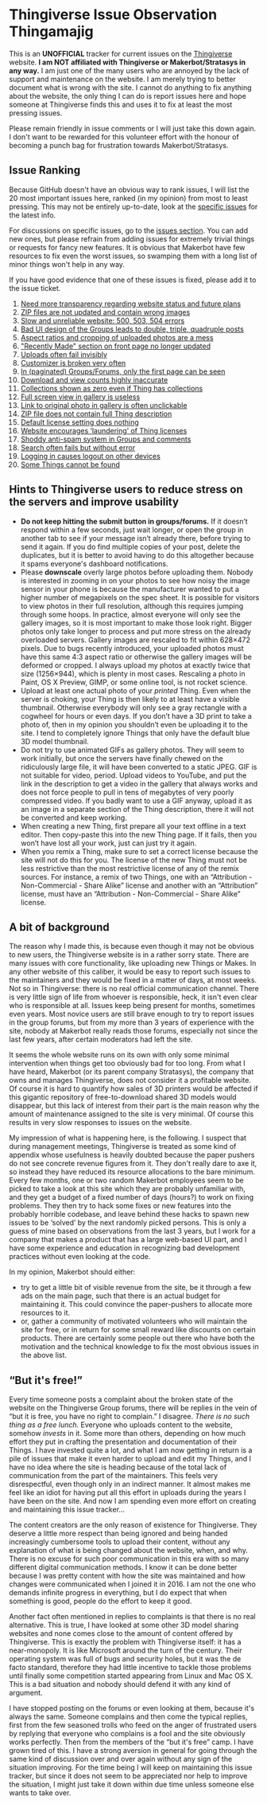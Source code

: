 # Thingiverse Issue Observation Thingamajig

This is an **UNOFFICIAL** tracker for current issues on the [Thingiverse](https://www.thingiverse.com) website. **I am NOT affiliated with Thingiverse or Makerbot/Stratasys in any way.** I am just one of the many users who are annoyed by the lack of support and maintenance on the website. I am merely trying to better document what is wrong with the site. I cannot do anything to fix anything about the website, the only thing I can do is report issues here and hope someone at Thingiverse finds this and uses it to fix at least the most pressing issues.

Please remain friendly in issue comments or I will just take this down again. I don't want to be rewarded for this volunteer effort with the honour of becoming a punch bag for frustration towards Makerbot/Stratasys.


## Issue Ranking

Because GitHub doesn't have an obvious way to rank issues, I will list the 20 most important issues here, ranked (in my opinion) from most to least pressing. This may not be entirely up-to-date, look at the [specific issues](https://github.com/DrLex0/ThingiverseIssues/issues) for the latest info.

For discussions on specific issues, go to the [issues section](https://github.com/DrLex0/ThingiverseIssues/issues). You can add new ones, but please refrain from adding issues for extremely trivial things or requests for fancy new features. It is obvious that Makerbot have few resources to fix even the worst issues, so swamping them with a long list of minor things won't help in any way.

If you have good evidence that one of these issues is fixed, please add it to the issue ticket.

1. [Need more transparency regarding website status and future plans](https://github.com/DrLex0/ThingiverseIssues/issues/4)
2. [ZIP files are not updated and contain wrong images](https://github.com/DrLex0/ThingiverseIssues/issues/25)
3. [Slow and unreliable website: 500, 503, 504 errors](https://github.com/DrLex0/ThingiverseIssues/issues/2)
4. [Bad UI design of the Groups leads to double, triple, quadruple posts](https://github.com/DrLex0/ThingiverseIssues/issues/7)
5. [Aspect ratios and cropping of uploaded photos are a mess](https://github.com/DrLex0/ThingiverseIssues/issues/27)
6. ["Recently Made" section on front page no longer updated](https://github.com/DrLex0/ThingiverseIssues/issues/21)
7. [Uploads often fail invisibly](https://github.com/DrLex0/ThingiverseIssues/issues/3)
8. [Customizer is broken very often](https://github.com/DrLex0/ThingiverseIssues/issues/5)
9. [In (paginated) Groups/Forums, only the first page can be seen](https://github.com/DrLex0/ThingiverseIssues/issues/6)
10. [Download and view counts highly inaccurate](https://github.com/DrLex0/ThingiverseIssues/issues/19)
11. [Collections shown as zero even if Thing has collections](https://github.com/DrLex0/ThingiverseIssues/issues/9)
12. [Full screen view in gallery is useless](https://github.com/DrLex0/ThingiverseIssues/issues/10)
13. [Link to original photo in gallery is often unclickable](https://github.com/DrLex0/ThingiverseIssues/issues/11)
14. [ZIP file does not contain full Thing description](https://github.com/DrLex0/ThingiverseIssues/issues/13)
15. [Default license setting does nothing](https://github.com/DrLex0/ThingiverseIssues/issues/14)
16. [Website encourages ‘laundering’ of Thing licenses](https://github.com/DrLex0/ThingiverseIssues/issues/15)
17. [Shoddy anti-spam system in Groups and comments](https://github.com/DrLex0/ThingiverseIssues/issues/16)
18. [Search often fails but without error](https://github.com/DrLex0/ThingiverseIssues/issues/23)
19. [Logging in causes logout on other devices](https://github.com/DrLex0/ThingiverseIssues/issues/24)
20. [Some Things cannot be found](https://github.com/DrLex0/ThingiverseIssues/issues/22)


## Hints to Thingiverse users to reduce stress on the servers and improve usability

* **Do not keep hitting the submit button in groups/forums.** If it doesn’t respond within a few seconds, just wait longer, or open the group in another tab to see if your message isn’t already there, before trying to send it again. If you do find multiple copies of your post, delete the duplicates, but it is better to avoid having to do this altogether because it spams everyone's dashboard notifications.
* Please **downscale** overly large photos before uploading them. Nobody is interested in zooming in on your photos to see how noisy the image sensor in your phone is because the manufacturer wanted to put a higher number of megapixels on the spec sheet. It is possible for visitors to view photos in their full resolution, although this requires jumping through some hoops. In practice, almost everyone will only see the gallery images, so it is most important to make those look right. Bigger photos only take longer to process and put more stress on the already overloaded servers. Gallery images are rescaled to fit within 628×472 pixels. Due to bugs recently introduced, your uploaded photos must have this same 4:3 aspect ratio or otherwise the gallery images will be deformed or cropped. I always upload my photos at exactly twice that size (1256×944), which is plenty in most cases. Rescaling a photo in Paint, OS X Preview, GIMP, or some online tool, is not rocket science.
* Upload at least one actual photo of your *printed* Thing. Even when the server is choking, your Thing is then likely to at least have a visible thumbnail. Otherwise everybody will only see a gray rectangle with a cogwheel for hours or even days. If you don’t have a 3D print to take a photo of, then in my opinion you shouldn’t even be uploading it to the site. I tend to completely ignore Things that only have the default blue 3D model thumbnail.
* Do not try to use animated GIFs as gallery photos. They will seem to work initially, but once the servers have finally chewed on the ridiculously large file, it will have been converted to a static JPEG. GIF is not suitable for video, period. Upload videos to YouTube, and put the link in the description to get a video in the gallery that always works and does not force people to pull in tens of megabytes of very poorly compressed video. If you badly want to use a GIF anyway, upload it as an image in a separate section of the Thing description, there it will not be converted and keep working.
* When creating a new Thing, first prepare all your text offline in a text editor. Then copy-paste this into the new Thing page. If it fails, then you won’t have lost all your work, just can just try it again.
* When you remix a Thing, make sure to set a correct license because the site will not do this for you. The license of the new Thing must not be less restrictive than the most restrictive license of any of the remix sources. For instance, a remix of two Things, one with an “Attribution - Non-Commercial - Share Alike” license and another with an “Attribution” license, must have an “Attribution - Non-Commercial - Share Alike” license.


## A bit of background

The reason why I made this, is because even though it may not be obvious to new users, the Thingiverse website is in a rather sorry state. There are many issues with core functionality, like uploading new Things or Makes. In any other website of this caliber, it would be easy to report such issues to the maintainers and they would be fixed in a matter of days, at most weeks. Not so in Thingiverse: there is no real official communication channel. There is very little sign of life from whoever is responsible, heck, it isn't even clear who is responsible at all. Issues keep being present for months, sometimes even years. Most novice users are still brave enough to try to report issues in the group forums, but from my more than 3 years of experience with the site, nobody at Makerbot really reads those forums, especially not since the last few years, after certain moderators had left the site.

It seems the whole website runs on its own with only some minimal intervention when things get too obviously bad for too long. From what I have heard, Makerbot (or its parent company Stratasys), the company that owns and manages Thingiverse, does not consider it a profitable website. Of course it is hard to quantify how sales of 3D printers would be affected if this gigantic repository of free-to-download shared 3D models would disappear, but this lack of interest from their part is the main reason why the amount of maintenance assigned to the site is very minimal. Of course this results in very slow responses to issues on the website.

My impression of what is happening here, is the following. I suspect that during management meetings, Thingiverse is treated as some kind of appendix whose usefulness is heavily doubted because the paper pushers do not see concrete revenue figures from it. They don't really dare to axe it, so instead they have reduced its resource allocations to the bare minimum. Every few months, one or two random Makerbot employees seem to be picked to take a look at this site which they are probably unfamiliar with, and they get a budget of a fixed number of days (hours?) to work on fixing problems. They then try to hack some fixes or new features into the probably horrible codebase, and leave behind these hacks to spawn new issues to be ‘solved’ by the next randomly picked persons. This is only a guess of mine based on observations from the last 3 years, but I work for a company that makes a product that has a large web-based UI part, and I have some experience and education in recognizing bad development practices without even looking at the code.

In my opinion, Makerbot should either:
- try to get a little bit of visible revenue from the site, be it through a few ads on the main page, such that there is an actual budget for maintaining it. This could convince the paper-pushers to allocate more resources to it.
- or, gather a community of motivated volunteers who will maintain the site for free, or in return for some small reward like discounts on certain products. There are certainly some people out there who have both the motivation and the technical knowledge to fix the most obvious issues in the above list.


## “But it's free!”

Every time someone posts a complaint about the broken state of the website on the Thingiverse Group forums, there will be replies in the vein of “but it is free, you have no right to complain.” I disagree. *There is no such thing as a free lunch.* Everyone who uploads content to the website, somehow *invests* in it. Some more than others, depending on how much effort they put in crafting the presentation and documentation of their Things. I have invested quite a lot, and what I am now getting in return is a pile of issues that make it even harder to upload and edit my Things, and I have no idea where the site is heading because of the total lack of communication from the part of the maintainers. This feels very disrespectful, even though only in an indirect manner. It almost makes me feel like an idiot for having put all this effort in uploads during the years I have been on the site. And now I am spending even more effort on creating and maintaining this issue tracker…

The content creators are the only reason of existence for Thingiverse. They deserve a little more respect than being ignored and being handed increasingly cumbersome tools to upload their content, without any explanation of what is being changed about the website, when, and why. There is no excuse for such poor communication in this era with so many different digital communication methods. I know it can be done better because I was pretty content with how the site was maintained and how changes were communicated when I joined it in 2016. I am not the one who demands infinite progress in everything, but I do expect that when something is good, people do the effort to keep it good.

Another fact often mentioned in replies to complaints is that there is no real alternative. This is true, I have looked at some other 3D model sharing websites and none comes close to the amount of content offered by Thingiverse. This is exactly the problem with Thingiverse itself: it has a near-monopoly. It is like Microsoft around the turn of the century. Their operating system was full of bugs and security holes, but it was the de facto standard, therefore they had little incentive to tackle those problems until finally some competition started appearing from Linux and Mac OS X. This is a bad situation and nobody should defend it with any kind of argument.

I have stopped posting on the forums or even looking at them, because it's always the same. Someone complains and then come the typical replies, first from the few seasoned trolls who feed on the anger of frustrated users by replying that everyone who complains is a fool and the site obviously works perfectly. Then from the members of the “but it's free” camp. I have grown tired of this. I have a strong aversion in general for going through the same kind of discussion over and over again without any sign of the situation improving. For the time being I will keep on maintaining this issue tracker, but since it does not seem to be appreciated nor help to improve the situation, I might just take it down within due time unless someone else wants to take over.
